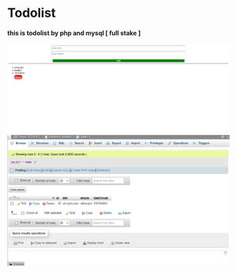 <h1>Todolist</h1>
<h4>this is todolist by php and mysql [ full stake ]</h4>

<img src="./Screenshot 2023-06-02 194555.jpg">
<img src="./Screenshot 2023-06-02 194657.jpg">
